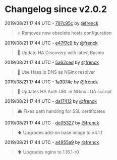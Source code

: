 # Changelog since v2.0.2

2019/08/21 17:44 UTC - [797c95c](https://github.com/hassio-addons/addon-adguard-home/commit/797c95cdcb3a4378a6a04b61e3a5b132da52b24f) by [@frenck](https://github.com/frenck)
> :fire: Removes now obsolete hosts configuration 

2019/08/21 17:44 UTC - [e47f7c9](https://github.com/hassio-addons/addon-adguard-home/commit/e47f7c96713a51ee6c23f07319464a274a467b2e) by [@frenck](https://github.com/frenck)
> :hammer: Update HA Discovery with latest Bashio 

2019/08/21 17:44 UTC - [5a62ced](https://github.com/hassio-addons/addon-adguard-home/commit/5a62ced79b2b53199336ff8e6060dce289550e01) by [@frenck](https://github.com/frenck)
> :hammer: Use Hass.io DNS as NGinx resolver 

2019/08/21 17:44 UTC - [1a3074c](https://github.com/hassio-addons/addon-adguard-home/commit/1a3074ccfff1c0676f6815da8bd6ba5fd8afa0f6) by [@frenck](https://github.com/frenck)
> :hammer: Updates HA Auth URL in NGinx LUA sccript 

2019/08/21 17:44 UTC - [da17412](https://github.com/hassio-addons/addon-adguard-home/commit/da1741216d98188a5d08f9f3e064bbebaebd4551) by [@frenck](https://github.com/frenck)
> :ambulance: Fixes path handling for SSL certificates 

2019/08/21 17:44 UTC - [de05327](https://github.com/hassio-addons/addon-adguard-home/commit/de05327e19da67191aae1325ef98372117132041) by [@frenck](https://github.com/frenck)
> :arrow_up: Upgrades add-on base image to v4.1.1 

2019/08/21 17:44 UTC - [a4955a9](https://github.com/hassio-addons/addon-adguard-home/commit/a4955a9f371450cfaafa1a7a9c25972e5eeba47b) by [@frenck](https://github.com/frenck)
> :arrow_up: Upgrades nginx to 1.16.1-r0 

